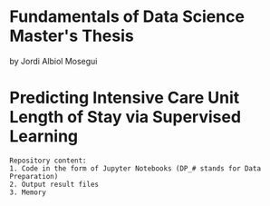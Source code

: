 # Fundamentals of Data Science Master's Thesis
by Jordi Albiol Mosegui
# Predicting Intensive Care Unit Length of Stay via Supervised Learning
    Repository content:
    1. Code in the form of Jupyter Notebooks (DP_# stands for Data Preparation)
    2. Output result files
    3. Memory
